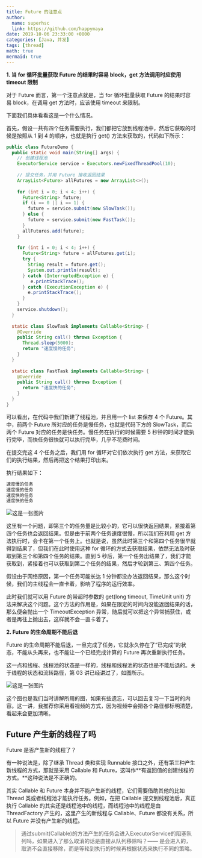 ```yaml
---
title: Future 的注意点
author:
  name: superhsc
  link: https://github.com/happymaya
date: 2019-10-06 23:33:00 +0800
categories: [Java, 并发]
tags: [thread]
math: true
mermaid: true
---
```


**1. 当 for 循环批量获取 Future 的结果时容易 block，get 方法调用时应使用 timeout 限制**

对于 Future 而言，第一个注意点就是，当 for 循环批量获取 Future 的结果时容易 block，在调用 get 方法时，应该使用 timeout 来限制。

下面我们具体看看这是一个什么情况。

首先，假设一共有四个任务需要执行，我们都把它放到线程池中，然后它获取的时候是按照从 1 到 4 的顺序，也就是执行 get() 方法来获取的，代码如下所示：

```java
public class FutureDemo {
  public static void main(String[] args) {
    // 创建线程池
    ExecutorService service = Executors.newFixedThreadPool(10);
    
    // 提交任务，并用 Future 接收返回结果
    ArrayList<Future> allFutures = new ArrayList<>();
    
    for (int i = 0; i < 4; i++) {
      Future<String> future;
      if (i == 0 || i == 1) {
        future = service.submit(new SlowTask());
      } else {
        future = service.submit(new FastTask());
      }
      allFutures.add(future);
    }
    
    for (int i = 0; i < 4; i++) {
      Future<String> future = allFutures.get(i);
      try {
        String result = future.get();
        System.out.println(result);
      } catch (InterruptedException e) {
         e.printStackTrace();
      } catch (ExecutionException e) {
        e.printStackTrace();
      }
    }
    service.shutdown();
  }
  
  static class SlowTask implements Callable<String> {
    @Override
    public String call() throws Exception {
      Thread.sleep(5000);
      return "速度慢的任务";
    }
  }
  
  static class FastTask implements Callable<String> {
    @Override
    public String call() throws Exception {
      return "速度快的任务";
    }
  }
}
```

可以看出，在代码中我们新建了线程池，并且用一个 list 来保存 4 个 Future。其中，前两个 Future 所对应的任务是慢任务，也就是代码下方的 SlowTask，而后两个 Future 对应的任务是快任务。慢任务在执行的时候需要 5 秒钟的时间才能执行完毕，而快任务很快就可以执行完毕，几乎不花费时间。

在提交完这 4 个任务之后，我们用 for 循环对它们依次执行 get 方法，来获取它们的执行结果，然后再把这个结果打印出来。

执行结果如下：

```bash
速度慢的任务
速度慢的任务
速度快的任务
速度快的任务
```

![这是一张图片](https://images.happymaya.cn/assert/java/thread/java-thread-future-2.png)

这里有一个问题，即第三个的任务量是比较小的，它可以很快返回结果，紧接着第四个任务也会返回结果。但是由于前两个任务速度很慢，所以我们在利用 get 方法执行时，会卡在第一个任务上。也就是说，虽然此时第三个和第四个任务很早就得到结果了，但我们在此时使用这种 for 循环的方式去获取结果，依然无法及时获取到第三个和第四个任务的结果。直到 5 秒后，第一个任务出结果了，我们才能获取到，紧接着也可以获取到第二个任务的结果，然后才轮到第三、第四个任务。

假设由于网络原因，第一个任务可能长达 1 分钟都没办法返回结果，那么这个时候，我们的主线程会一直卡着，影响了程序的运行效率。

此时我们就可以用 Future 的带超时参数的 get(long timeout, TimeUnit unit) 方法来解决这个问题。这个方法的作用是，如果在限定的时间内没能返回结果的话，那么便会抛出一个 TimeoutException 异常，随后就可以把这个异常捕获住，或者是再往上抛出去，这样就不会一直卡着了。

**2. Future 的生命周期不能后退**

Future 的生命周期不能后退，一旦完成了任务，它就永久停在了“已完成”的状态，不能从头再来，也不能让一个已经完成计算的 Future 再次重新执行任务。

这一点和线程、线程池的状态是一样的，线程和线程池的状态也是不能后退的。关于线程的状态和流转路径，第 03 讲已经讲过了，如图所示。

![这是一张图片](https://images.happymaya.cn/assert/java/thread/java-thread-life-status.png)

这个图也是我们当时讲解所用的图，如果有些遗忘，可以回去复习一下当时的内容。这一讲，我推荐你采用看视频的方式，因为视频中会把各个路径都标明清楚，看起来会更加清晰。

## Future 产生新的线程了吗

Future 是否产生新的线程了？

有一种说法是，除了继承 Thread 类和实现 Runnable 接口之外，还有第三种产生新线程的方式，那就是采用 Callable 和 Future，这叫作**有返回值的创建线程的方式。**这种说法是不正确的。

其实 Callable 和 Future 本身并不能产生新的线程，它们需要借助其他的比如 Thread 类或者线程池才能执行任务。例如，在把 Callable 提交到线程池后，真正执行 Callable 的其实还是线程池中的线程，而线程池中的线程是由 ThreadFactory 产生的，这里产生的新线程与 Callable、Future 都没有关系，所以 Future 并没有产生新的线程。


> 通过submit(Callable)的方法产生的任务会进入ExecutorService的阻塞队列吗，如果进入了那么取消的话是直接从队列移除吗？—— 是会进入的，取消不会直接移除，而是等轮到执行的时候再根据状态来执行不同的策略。